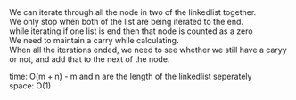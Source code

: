 ##
We can iterate through all the node in two of the linkedlist together.<br>
We only stop when both of the list are being iterated to the end.<br>
while iterating if one list is end then that node is counted as a zero<br>
We need to maintain a carry while calculating.<br>
When all the iterations ended, we need to see whether we still have a caryy or not, and add that to the next of the node.

time: O(m + n) - m and n are the length of the linkedlist seperately<br>
space: O(1)
